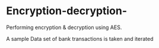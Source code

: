 # Encryption-decryption-
Performing encryption &amp; decryption using AES. 

A sample Data set of bank transactions is taken and iterated 
